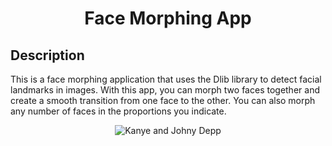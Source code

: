 <h1 align="center">Face Morphing App</h1> 


## Description
This is a face morphing application that uses the Dlib library to detect facial landmarks in images. With this app, you can morph two faces together and create a smooth transition from one face to the other. You can also morph any number of faces in the proportions you indicate.

<p align="center">
  <img src="https://github.com/Shapke01/facePlay/blob/main/produced_gifs/depp%26kanye.gif" alt="Kanye and Johny Depp"/>
</p>

